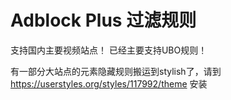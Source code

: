 # Adblock Plus 过滤规则

支持国内主要视频站点！
已经主要支持UBO规则！

有一部分大站点的元素隐藏规则搬运到stylish了，请到 https://userstyles.org/styles/117992/theme 安装
